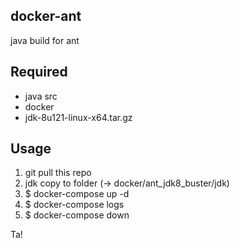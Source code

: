 docker-ant
---

java build for ant

## Required
* java src
* docker
* jdk-8u121-linux-x64.tar.gz

## Usage

1. git pull this repo
1. jdk copy to folder (-> docker/ant_jdk8_buster/jdk)
1. $ docker-compose up -d
1. $ docker-compose logs
1. $ docker-compose down

Ta!
